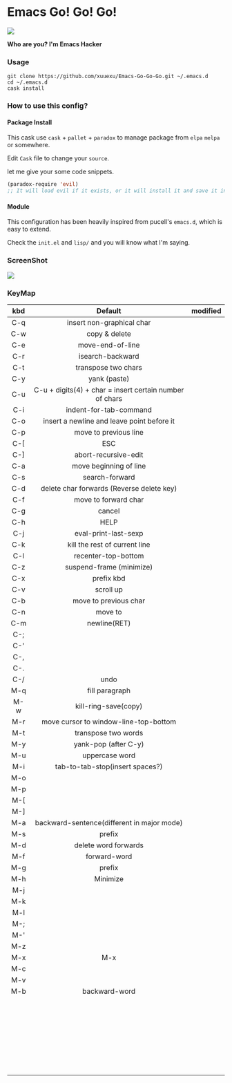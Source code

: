 # Emacs Go! Go! Go!

![](https://github.com/xuuexu/Emacs-Go-Go-Go/blob/master/image/Emacs-Go-Go-Go.jpg)

**Who are you?   I'm Emacs Hacker**

### Usage

```shell
git clone https://github.com/xuuexu/Emacs-Go-Go-Go.git ~/.emacs.d
cd ~/.emacs.d
cask install
```

### How to use this config?

#### Package Install

This cask use `cask` + `pallet` + `paradox`  to manage package from `elpa` `melpa` or somewhere.  

Edit `Cask` file to change your `source`.

let me give your some code snippets.

```lisp
(paradox-require 'evil) 
;; It will load evil if it exists, or it will install it and save it in your Cask file
```

#### Module

This configuration has been heavily inspired from pucell's `emacs.d`, which is easy to extend.

Check the `init.el` and `lisp/`  and you will know what I'm saying.

### ScreenShot

![](https://github.com/xuuexu/Emacs-Go-Go-Go/blob/master/image/screenshot.png)

### KeyMap

| kbd  |                         Default                         | modified |
| :--: | :-----------------------------------------------------: | :------: |
| C-q  |                insert non-graphical char                |          |
| C-w  |                      copy & delete                      |          |
| C-e  |                    move-end-of-line                     |          |
| C-r  |                    isearch-backward                     |          |
| C-t  |                   transpose two chars                   |          |
| C-y  |                      yank (paste)                       |          |
| C-u  | C-u + digits(4) + char = insert certain number of chars |          |
| C-i  |                 indent-for-tab-command                  |          |
| C-o  |       insert a newline and leave point before it        |          |
| C-p  |                  move to previous line                  |          |
| C-[  |                           ESC                           |          |
| C-]  |                  abort-recursive-edit                   |          |
| C-a  |                 move beginning of line                  |          |
| C-s  |                     search-forward                      |          |
| C-d  |        delete char forwards (Reverse delete key)        |          |
| C-f  |                  move to forward char                   |          |
| C-g  |                         cancel                          |          |
| C-h  |                          HELP                           |          |
| C-j  |                  eval-print-last-sexp                   |          |
| C-k  |              kill the rest of current line              |          |
| C-l  |                   recenter-top-bottom                   |          |
| C-z  |                suspend-frame (minimize)                 |          |
| C-x  |                       prefix kbd                        |          |
| C-v  |                        scroll up                        |          |
| C-b  |                  move to previous char                  |          |
| C-n  |                         move to                         |          |
| C-m  |                      newline(RET)                       |          |
| C-;  |                                                         |          |
| C-'  |                                                         |          |
| C-,  |                                                         |          |
| C-.  |                                                         |          |
| C-/  |                          undo                           |          |
| M-q  |                     fill paragraph                      |          |
| M-w  |                  kill-ring-save(copy)                   |          |
| M-r  |          move cursor to window-line-top-bottom          |          |
| M-t  |                   transpose two words                   |          |
| M-y  |                  yank-pop (after C-y)                   |          |
| M-u  |                     uppercase word                      |          |
| M-i  |             tab-to-tab-stop(insert spaces?)             |          |
| M-o  |                                                         |          |
| M-p  |                                                         |          |
| M-[  |                                                         |          |
| M-]  |                                                         |          |
| M-a  |       backward-sentence(different in major mode)        |          |
| M-s  |                         prefix                          |          |
| M-d  |                  delete word forwards                   |          |
| M-f  |                      forward-word                       |          |
| M-g  |                         prefix                          |          |
| M-h  |                        Minimize                         |          |
| M-j  |                                                         |          |
| M-k  |                                                         |          |
| M-l  |                                                         |          |
| M-;  |                                                         |          |
| M-'  |                                                         |          |
| M-z  |                                                         |          |
| M-x  |                           M-x                           |          |
| M-c  |                                                         |          |
| M-v  |                                                         |          |
| M-b  |                      backward-word                      |          |
|      |                                                         |          |
|      |                                                         |          |
|      |                                                         |          |
|      |                                                         |          |
|      |                                                         |          |
|      |                                                         |          |
|      |                                                         |          |
|      |                                                         |          |
|      |                                                         |          |
|      |                                                         |          |
|      |                                                         |          |
|      |                                                         |          |
|      |                                                         |          |
|      |                                                         |          |
|      |                                                         |          |
|      |                                                         |          |
|      |                                                         |          |
|      |                                                         |          |
|      |                                                         |          |
|      |                                                         |          |
|      |                                                         |          |
|      |                                                         |          |
|      |                                                         |          |
|      |                                                         |          |
|      |                                                         |          |
|      |                                                         |          |
|      |                                                         |          |
|      |                                                         |          |
|      |                                                         |          |
|      |                                                         |          |






